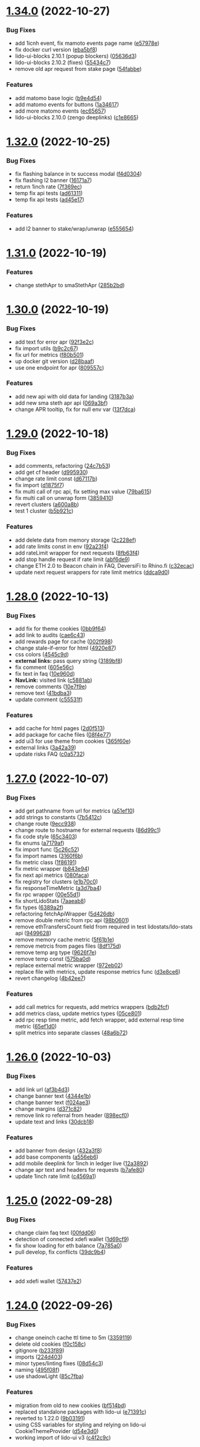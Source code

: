 # [1.34.0](https://github.com/lidofinance/staking-widget-ts/compare/1.32.0...1.34.0) (2022-10-27)


### Bug Fixes

* add 1icnh event, fix mamoto events page name ([e57978e](https://github.com/lidofinance/staking-widget-ts/commit/e57978ec075dd16cb9de1961e6c07ac699e43609))
* fix docker curl version ([eba5bf8](https://github.com/lidofinance/staking-widget-ts/commit/eba5bf8020413d7c1c5683c65120bf6aab3f65fe))
* lido-ui-blocks 2.10.1 (popup blockers) ([05636d3](https://github.com/lidofinance/staking-widget-ts/commit/05636d30b8ae2e4d06c3acc63635f4d5fd02e719))
* lido-ui-blocks 2.10.2 (fixes) ([55434c7](https://github.com/lidofinance/staking-widget-ts/commit/55434c7f8591a1d2eddf647e6900bc5517e7c77f))
* remove old apr request from stake page ([54fabbe](https://github.com/lidofinance/staking-widget-ts/commit/54fabbe88d4ab805b8b1c1aaebb97a01a024d2f6))


### Features

* add matomo base logic ([b9e4d54](https://github.com/lidofinance/staking-widget-ts/commit/b9e4d54bb847afc60e16e66cf78c23ebd1bfbddb))
* add matomo events for buttons ([1a34617](https://github.com/lidofinance/staking-widget-ts/commit/1a346170867822e1b2bcff3dfb57e6078bf31f0c))
* add more matomo events ([ec65657](https://github.com/lidofinance/staking-widget-ts/commit/ec6565728f938d7b1f8314b58a9a01425cfd07f9))
* lido-ui-blocks 2.10.0 (zengo deeplinks) ([c1e8665](https://github.com/lidofinance/staking-widget-ts/commit/c1e8665dc5965bc4920c242c6255177be74223f4))



# [1.32.0](https://github.com/lidofinance/staking-widget-ts/compare/1.31.0...1.32.0) (2022-10-25)


### Bug Fixes

* fix flashing balance in tx success modal ([f4d0304](https://github.com/lidofinance/staking-widget-ts/commit/f4d0304df4f4858b4521ba42b9c6dbdb9d1d0fe5))
* fix flashing l2 banner ([16171a7](https://github.com/lidofinance/staking-widget-ts/commit/16171a7bd29b95b674573138caddf9d365558d36))
* return 1inch rate ([7f369ec](https://github.com/lidofinance/staking-widget-ts/commit/7f369ec1df3b4dc69acd94897d71f539093584fb))
* temp fix api tests ([ad61311](https://github.com/lidofinance/staking-widget-ts/commit/ad61311af8340acd5d84f2f292c5efb3b4ab3ac4))
* temp fix api tests ([ad45e17](https://github.com/lidofinance/staking-widget-ts/commit/ad45e1710d33200152a6021848d8d9229631d7b8))


### Features

* add l2 banner to stake/wrap/unwrap ([e555654](https://github.com/lidofinance/staking-widget-ts/commit/e5556546fd0b942b810c9dd0323883955d11cade))



# [1.31.0](https://github.com/lidofinance/staking-widget-ts/compare/1.30.0...1.31.0) (2022-10-19)


### Features

* change stethApr to smaStethApr ([285b2bd](https://github.com/lidofinance/staking-widget-ts/commit/285b2bd7fc541f9c7796ff959949e0edf188d796))



# [1.30.0](https://github.com/lidofinance/staking-widget-ts/compare/1.29.0...1.30.0) (2022-10-19)


### Bug Fixes

* add text for error apr ([92f3e2c](https://github.com/lidofinance/staking-widget-ts/commit/92f3e2c043b9c60b76147bdddc5cdb9081922931))
* fix import utils ([b9c2c67](https://github.com/lidofinance/staking-widget-ts/commit/b9c2c673a5b10a35b6116e02ccc298c275d95115))
* fix url for metrics ([f80b501](https://github.com/lidofinance/staking-widget-ts/commit/f80b5013301b3e643f586e72bb62ed59fda4ab4e))
* up docker git version ([d28baaf](https://github.com/lidofinance/staking-widget-ts/commit/d28baaf9ab32230a93432afcc5234edbda9d281c))
* use one endpoint for apr ([809557c](https://github.com/lidofinance/staking-widget-ts/commit/809557caa0dd33ba496da93c5c4d17ec16914dd0))


### Features

* add new api with old data for landing ([3187b3a](https://github.com/lidofinance/staking-widget-ts/commit/3187b3a7d339470c04c5ca7a5212ca7e870ce57d))
* add new sma steth apr api ([069a3bf](https://github.com/lidofinance/staking-widget-ts/commit/069a3bf7e938d82f9ed3580dd09791687c78e236))
* change APR tooltip, fix for null env var ([13f7dca](https://github.com/lidofinance/staking-widget-ts/commit/13f7dcae1cea0eab06b02c1504a5509780ff82ff))



# [1.29.0](https://github.com/lidofinance/staking-widget-ts/compare/1.28.0...1.29.0) (2022-10-18)


### Bug Fixes

* add comments, refactoring ([24c7b53](https://github.com/lidofinance/staking-widget-ts/commit/24c7b53a2638d00ad7c153dcea2394b5a6eb8374))
* add get cf header ([d995930](https://github.com/lidofinance/staking-widget-ts/commit/d99593054078682b8c3ba3577e62b8b10b1468b0))
* change rate limit const ([d67117b](https://github.com/lidofinance/staking-widget-ts/commit/d67117bd2d92956e6e2795bc11a101f1f757300c))
* fix import ([d1875f7](https://github.com/lidofinance/staking-widget-ts/commit/d1875f781884e564012dc413f1dcc87b6837fe44))
* fix multi call of rpc api, fix setting max value ([79ba615](https://github.com/lidofinance/staking-widget-ts/commit/79ba615e8b09b0f0a5ac0415a462dc286fbcbc38))
* fix multi call on unwrap form ([3859410](https://github.com/lidofinance/staking-widget-ts/commit/3859410d6e9674ca0c600f35b15b14c91fbb18ce))
* revert clusters ([a600a8b](https://github.com/lidofinance/staking-widget-ts/commit/a600a8b339671f8d20b9d8638a88256b1fb42223))
* test 1 cluster ([b5b921c](https://github.com/lidofinance/staking-widget-ts/commit/b5b921c8e52dffdda47210765aa4a9587ea87903))


### Features

* add delete data from memory storage ([2c228ef](https://github.com/lidofinance/staking-widget-ts/commit/2c228efd599b70faff40e20f1d8fafcfa22b46f0))
* add rate limits const in env ([92a23f4](https://github.com/lidofinance/staking-widget-ts/commit/92a23f4e5c0394be132310de9ad90d1fbd08c294))
* add rateLimit wrapper for next requests ([8fb63f4](https://github.com/lidofinance/staking-widget-ts/commit/8fb63f4abf325fe0452b51cde0d90f7f0805769b))
* add stop handle request if rate limit ([abf6de9](https://github.com/lidofinance/staking-widget-ts/commit/abf6de931a5c0913e080e1b82fc0adab048c46f4))
* change ETH 2.0 to Beacon chain in FAQ, DeversiFi to Rhino.fi ([c32ecac](https://github.com/lidofinance/staking-widget-ts/commit/c32ecac7cef144de60fc1580ff9abf9964d56154))
* update next request wrappers for rate limit metrics ([ddca9d0](https://github.com/lidofinance/staking-widget-ts/commit/ddca9d04d4bd633a8461b46bee96744d387fc3a0))



# [1.28.0](https://github.com/lidofinance/staking-widget-ts/compare/1.27.0...1.28.0) (2022-10-13)


### Bug Fixes

* add fix for theme cookies ([0bb9f64](https://github.com/lidofinance/staking-widget-ts/commit/0bb9f64c21a13cca9fa55b72169261b9b6b505e2))
* add link to audits ([cae6c43](https://github.com/lidofinance/staking-widget-ts/commit/cae6c43976feb9469bfc9627a6cbc98aa93b9813))
* add rewards page for cache ([002f998](https://github.com/lidofinance/staking-widget-ts/commit/002f998aa2e7f89e68f082e32daec2c78027dbc5))
* change stale-if-error for html ([4920e87](https://github.com/lidofinance/staking-widget-ts/commit/4920e870ea0f4448829550b1cb34c6802ea54941))
* css colors ([4545c9d](https://github.com/lidofinance/staking-widget-ts/commit/4545c9d97920b1865b4ca036342603043c6d4794))
* **external links:** pass query string ([3189bf8](https://github.com/lidofinance/staking-widget-ts/commit/3189bf81ad8a5e9779619ccea575b05a69832db2))
* fix comment ([605e56c](https://github.com/lidofinance/staking-widget-ts/commit/605e56c126ec0524cac3db0a78bedcd3a41d5c26))
* fix text in faq ([10e960d](https://github.com/lidofinance/staking-widget-ts/commit/10e960d1e66e88221a761834171fa4fb8e92e423))
* **NavLink:** visited link ([c5881ab](https://github.com/lidofinance/staking-widget-ts/commit/c5881ab0d744ada5078dd99b1b06b7e7191570f3))
* remove comments ([10e7f9e](https://github.com/lidofinance/staking-widget-ts/commit/10e7f9e6c6da084f471919f33b49a2bac827be1a))
* remove text ([41bdba3](https://github.com/lidofinance/staking-widget-ts/commit/41bdba36eae9bf333fb9f6cd2c5efc96e329e004))
* update comment ([c55531f](https://github.com/lidofinance/staking-widget-ts/commit/c55531f794ee089cf0a3c395342773a234545541))


### Features

* add cache for html pages ([2d0f513](https://github.com/lidofinance/staking-widget-ts/commit/2d0f5139c1378ec01a2dfd76f37edf185599825a))
* add package for cache files ([08f4e77](https://github.com/lidofinance/staking-widget-ts/commit/08f4e7731029ebf38b452f085b346908e6409f0c))
* add ui3 for use theme from cookies ([365f60e](https://github.com/lidofinance/staking-widget-ts/commit/365f60e8fbf7f2325b7ebc3c3a1f15f8f33c1dcd))
* external links ([3a42a39](https://github.com/lidofinance/staking-widget-ts/commit/3a42a3968365ff554909ccbb0c819be0011bd899))
* update risks FAQ ([c0a5732](https://github.com/lidofinance/staking-widget-ts/commit/c0a5732e9bb16904af07af61f01bb9eb0aae3060))



# [1.27.0](https://github.com/lidofinance/staking-widget-ts/compare/1.26.0...1.27.0) (2022-10-07)


### Bug Fixes

* add get pathname from url for metrics ([a51ef10](https://github.com/lidofinance/staking-widget-ts/commit/a51ef106d8594cf673fb29b58dbfbbf453da5fb3))
* add strings to constants ([7b5412c](https://github.com/lidofinance/staking-widget-ts/commit/7b5412c8ab68988901f048579e84a8c188d427cd))
* change route ([9ecc938](https://github.com/lidofinance/staking-widget-ts/commit/9ecc938a1c50e4aabab91dae55c408ead2b99808))
* change route to hostname for external requests ([86d99c1](https://github.com/lidofinance/staking-widget-ts/commit/86d99c1d2e8d0f3ecc332ab21ab8c26655435141))
* fix code style ([65c3403](https://github.com/lidofinance/staking-widget-ts/commit/65c3403fbcc6b1b4d99749bd1d89dd03bb7731b7))
* fix enums ([a7179af](https://github.com/lidofinance/staking-widget-ts/commit/a7179afdccc1cd21702af849d18fd59fbb0ee4de))
* fix import func ([5c26c52](https://github.com/lidofinance/staking-widget-ts/commit/5c26c52ac86466160f4cdbfa25dd326ab5b40c20))
* fix import names ([3160f6b](https://github.com/lidofinance/staking-widget-ts/commit/3160f6bd8fee9d37931a17c4ec9e84ab55acc689))
* fix metric class ([1f86191](https://github.com/lidofinance/staking-widget-ts/commit/1f86191e540c7baae328da20bda807d2d0fdd83e))
* fix metric wrapper ([b843e94](https://github.com/lidofinance/staking-widget-ts/commit/b843e944220763fe0cadcf91b75eb2b41a68cbac))
* fix next api metrics ([080faca](https://github.com/lidofinance/staking-widget-ts/commit/080faca27bac0a050aa9f8745e773871a83f04a6))
* fix registry for clusters ([e1b70c0](https://github.com/lidofinance/staking-widget-ts/commit/e1b70c02370b7c9ae33c177cc9641197b82e843d))
* fix responseTimeMetric ([a3d7ba4](https://github.com/lidofinance/staking-widget-ts/commit/a3d7ba4bf00a3369811e86c84791207fb417c8db))
* fix rpc wrapper ([00e55d1](https://github.com/lidofinance/staking-widget-ts/commit/00e55d136a494e84260409ae46868cf70134e8cd))
* fix shortLidoStats ([7aaeab8](https://github.com/lidofinance/staking-widget-ts/commit/7aaeab8f39d659fd9e58308dd2f569d03b351d8d))
* fix types ([6389a2f](https://github.com/lidofinance/staking-widget-ts/commit/6389a2f1e99d27ea2ae2fce131be493ed307cf55))
* refactoring fetchApiWrapper ([5d426db](https://github.com/lidofinance/staking-widget-ts/commit/5d426db88fe8aab1276bf467ed0c82a95bacfcb8))
* remove double metric from rpc api ([98b0601](https://github.com/lidofinance/staking-widget-ts/commit/98b0601d7e0413f608c38f7abc49816a6521e7ae))
* remove ethTransfersCount field from required in test lidostats/ldo-stats api ([9499628](https://github.com/lidofinance/staking-widget-ts/commit/94996288cb2b6efba48fe25f2ac4ae6c119b7859))
* remove memory cache metric ([5f61b1e](https://github.com/lidofinance/staking-widget-ts/commit/5f61b1efbe978cc641421012dd1dcc61fdbca5ec))
* remove metrcis from pages files ([8df175d](https://github.com/lidofinance/staking-widget-ts/commit/8df175dc614750309d837056fbbc843564026bb0))
* remove temp arg type ([9626f7e](https://github.com/lidofinance/staking-widget-ts/commit/9626f7eba22734425bcc5669dcacf2c14b079603))
* remove temp const ([575ba0d](https://github.com/lidofinance/staking-widget-ts/commit/575ba0d32619290d0174583fc751a1ac009653a6))
* replace external metric wrapper ([972eb02](https://github.com/lidofinance/staking-widget-ts/commit/972eb02b596522f6a6ef8f22712785c36246e31d))
* replace file with metrics, update response metrics func ([d3e8ce6](https://github.com/lidofinance/staking-widget-ts/commit/d3e8ce682d55a456f8e4b2c5043bf9b8cd694bbd))
* revert changelog ([4b42ee7](https://github.com/lidofinance/staking-widget-ts/commit/4b42ee7c3c919f9ff1d9dcc7e4696f22d412cd90))


### Features

* add call metrics for requests, add metrics wrappers ([bdb2fcf](https://github.com/lidofinance/staking-widget-ts/commit/bdb2fcffd1921f285ba953814cc6d04807f7e897))
* add metrics class, update metrics types ([05ce801](https://github.com/lidofinance/staking-widget-ts/commit/05ce801938393d88f982ec56353612e6c9ff927e))
* add rpc resp time metric, add fetch wrapper, add external resp time metric ([65ef1d0](https://github.com/lidofinance/staking-widget-ts/commit/65ef1d0594d91a39e5692b7fc83adb5020f81ceb))
* split metrics into separate classes ([48a6b72](https://github.com/lidofinance/staking-widget-ts/commit/48a6b72dd421759629a0ff2eeba9fb270a33a2ec))



# [1.26.0](https://github.com/lidofinance/staking-widget-ts/compare/1.25.0...1.26.0) (2022-10-03)


### Bug Fixes

* add link url ([af3b4d3](https://github.com/lidofinance/staking-widget-ts/commit/af3b4d31a84f02d650f16d7e81a8163e5ee3e9e9))
* change banner text ([4344e1b](https://github.com/lidofinance/staking-widget-ts/commit/4344e1b1c48326480c41dc5caafd34fc1df8dd6f))
* change banner text ([f024ae3](https://github.com/lidofinance/staking-widget-ts/commit/f024ae3dc04128271470e89277fdd9cd388b2814))
* change margins ([d371c82](https://github.com/lidofinance/staking-widget-ts/commit/d371c82b94c0d32028ca90c829ffa71cc3273530))
* remove link ro referral from header ([898ecf0](https://github.com/lidofinance/staking-widget-ts/commit/898ecf033cca22a9d82feb32eb93b93c437dbf98))
* update text and links ([30dcb18](https://github.com/lidofinance/staking-widget-ts/commit/30dcb1894ef19c26f0e0146653a27ac9a20a5996))


### Features

* add banner from design ([432a3f8](https://github.com/lidofinance/staking-widget-ts/commit/432a3f8a226942d444983267532c7d56f923a021))
* add base components ([a556eb6](https://github.com/lidofinance/staking-widget-ts/commit/a556eb6ce36bb96957ab7c67e83680443b1a0474))
* add mobile deeplink for 1inch in ledger live ([12a3892](https://github.com/lidofinance/staking-widget-ts/commit/12a3892716aacd49e348ab78fe3db3b96c3a8c01))
* change apr text and headers for requests ([b7afe80](https://github.com/lidofinance/staking-widget-ts/commit/b7afe800bcaa145d9961534df322589be33bf180))
* update 1inch rate limit ([c4569a1](https://github.com/lidofinance/staking-widget-ts/commit/c4569a1805a3d340ff587c841cea174a8c24db69))



# [1.25.0](https://github.com/lidofinance/staking-widget-ts/compare/1.24.0...1.25.0) (2022-09-28)


### Bug Fixes

* change claim faq text ([00fdd06](https://github.com/lidofinance/staking-widget-ts/commit/00fdd06a96db5ff06b92856146bc6c520cc1637a))
* detection of connected xdefi wallet ([1d69cf9](https://github.com/lidofinance/staking-widget-ts/commit/1d69cf97256d35c8f373843df8a4b1079f37839f))
* fix show loading for eth balance ([7a785a0](https://github.com/lidofinance/staking-widget-ts/commit/7a785a0384574f4de82dc3013dd45e91adabccae))
* pull develop, fix conflicts ([39dc9b4](https://github.com/lidofinance/staking-widget-ts/commit/39dc9b4da6a15253c38650be8e991bc4511fde03))


### Features

* add xdefi wallet ([57437e2](https://github.com/lidofinance/staking-widget-ts/commit/57437e2e0475e8317abb111b859aaa241d041896))



# [1.24.0](https://github.com/lidofinance/staking-widget-ts/compare/1.23.0...1.24.0) (2022-09-26)


### Bug Fixes

* change oneinch cache ttl time to 5m ([3359119](https://github.com/lidofinance/staking-widget-ts/commit/3359119fbe07147966d813e687f20a6fc9fba14b))
* delete old cookies ([f0c158c](https://github.com/lidofinance/staking-widget-ts/commit/f0c158c914dd9385ea0fb8bdb731fd31e93d4d19))
* gitignore ([b233f89](https://github.com/lidofinance/staking-widget-ts/commit/b233f8926bddf8b38a750c5d42f339edf9350ba0))
* imports ([224d403](https://github.com/lidofinance/staking-widget-ts/commit/224d4039e754aa47b6b74089e219ed5f55c81d8f))
* minor types/linting fixes ([08d54c3](https://github.com/lidofinance/staking-widget-ts/commit/08d54c30e7f606ad4e19bcbdb191e3bc335a556c))
* naming ([495f08f](https://github.com/lidofinance/staking-widget-ts/commit/495f08f074ff36d38f06ba55e1eba7c4f376ecae))
* use shadowLight ([85c7fba](https://github.com/lidofinance/staking-widget-ts/commit/85c7fba5391f450eb3e95446558b7b31f35e0ebf))


### Features

* migration from old to new cookies ([bf514bd](https://github.com/lidofinance/staking-widget-ts/commit/bf514bdeb7ff184173ba31a331f56c332d5b4112))
* replaced standalone packages with lido-ui ([e71391c](https://github.com/lidofinance/staking-widget-ts/commit/e71391c81be9dde56640b9876cee68bd49d917b1))
* reverted to 1.22.0 ([9b03191](https://github.com/lidofinance/staking-widget-ts/commit/9b03191970cea7e191545930a4b4c50f86801a8d))
* using CSS variables for styling and relying on lido-ui CookieThemeProvider ([d54e3d0](https://github.com/lidofinance/staking-widget-ts/commit/d54e3d00b6e40312362f3aeb3a8eaf652d8035bd))
* working import of lido-ui v3 ([c4f2c9c](https://github.com/lidofinance/staking-widget-ts/commit/c4f2c9c47a528c583dffc8473fd88c037ab240ca))



